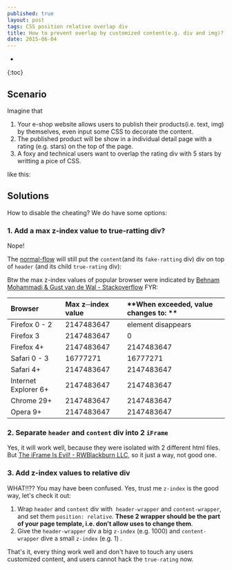 ```yaml
---
published: true
layout: post
tags: CSS position relative overlap div
title: How to prevent overlap by customized content(e.g. div and img)?
date: 2015-06-04
---
```


* 
{:toc}

## Scenario
Imagine that 
 1. Your e-shop website allows users to publish their products(i.e. text, img) by themselves, even input some CSS to decorate the content.
 2. The published product will be show in a individual detail page with a rating (e.g. stars) on the top of the page.
 3. A foxy and technical users want to overlap the rating div with 5 stars by writting a pice of CSS.

like this:
<script async src="//jsfiddle.net/neotan12/2Lonqx2L/6/embed/html,css,result/"></script>

## Solutions
How to disable the cheating? We do have some options:

### 1. Add a max z-index value to true-ratting div?

Nope! 

The [normal-flow](https://www.w3.org/TR/CSS2/visuren.html#normal-flow) will still put the `content`(and its `fake-ratting` div) div on top of `header` (and its child `true-rating` div):

<script async src="//jsfiddle.net/neotan12/wyoxxfb4/1/embed/html,css,result/"></script>

Btw the max z-index values of popular browser were indicated by [Behnam Mohammadi & Gust van de Wal - Stackoverflow](https://stackoverflow.com/a/25461690) FYR:

| **Browser** | **Max z─index value** | **When exceeded, value changes to: **|
|:----------|:------|:------|
| Firefox 0 - 2 | 2147483647 | element disappears |
| Firefox 3 | 2147483647 | 0 |
| Firefox 4+ | 2147483647 | 2147483647 |
| Safari 0 - 3 | 16777271 | 16777271 |
| Safari 4+ | 2147483647 | 2147483647 |
| Internet Explorer 6+ | 2147483647 | 2147483647 |
| Chrome 29+ | 2147483647 | 2147483647 |
| Opera 9+ | 2147483647 | 2147483647 |


### 2. Separate `header` and `content` div into 2 `iFrame`
Yes, it will work well, because they were isolated with 2 different html files. But
[The iFrame Is Evil! - RWBlackburn LLC](http://www.rwblackburn.com/iframe-evil/), so it just a way, not good one.

### 3. Add z-index values to relative div

WHAT!!?? You may have been confused. Yes, trust me `z-index` is the good way, let's check it out:

1. Wrap `header` and `content` div with  `header-wrapper` and `content-wrapper`, and set them `position: relative`. **These 2 wrapper should be the part of your page template, i.e. don't allow uses to change them**.
2. Give the `header-wrapper` div a big  `z-index` (e.g. 1000) and `content-wrapper` dive a small `z-index` (e.g. 1) .

That's it, every thing work well and don't have to touch any users customized content, and users cannot hack the `true-rating` now.

<script async src="//jsfiddle.net/neotan12/oe3pezcw/7/embed/html,css,result/"></script>
